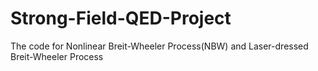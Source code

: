 # Strong-Field-QED-Project
The code for Nonlinear Breit-Wheeler Process(NBW) and Laser-dressed Breit-Wheeler Process
